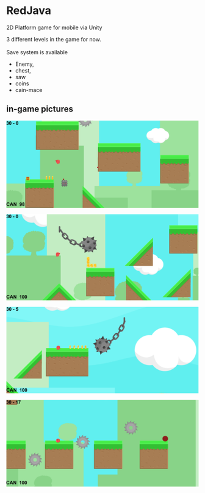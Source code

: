 # RedJava
 
 2D Platform game for mobile via Unity
 
 3 different levels in the game for now.<br>
 <br>
 Save system is available

* Enemy,
* chest, 
* saw 
* coins
* cain-mace

## in-game pictures

![1](RedJAVA/img/redjava_img1.png "redjava")

![2](/RedJAVA/img/redjava-img2.png "redjava2")

![3](/RedJAVA/img/redjava-img3.png "redjava3")

![4](/RedJAVA/img/redjava-img4.png "redjava4")
